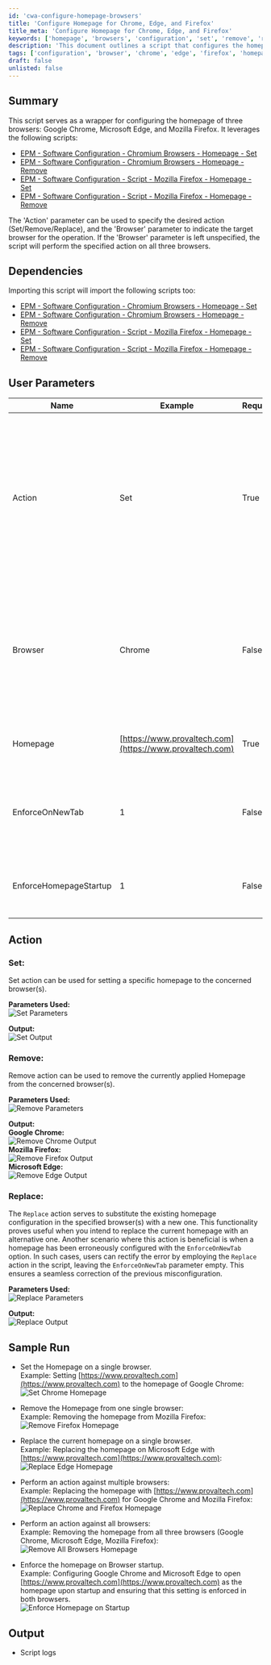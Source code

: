 ```yaml
---
id: 'cwa-configure-homepage-browsers'
title: 'Configure Homepage for Chrome, Edge, and Firefox'
title_meta: 'Configure Homepage for Chrome, Edge, and Firefox'
keywords: ['homepage', 'browsers', 'configuration', 'set', 'remove', 'replace']
description: 'This document outlines a script that configures the homepage settings for Google Chrome, Microsoft Edge, and Mozilla Firefox. It provides detailed instructions on how to set, remove, or replace the homepage across these browsers, along with user parameters and sample runs to illustrate its functionality.'
tags: ['configuration', 'browser', 'chrome', 'edge', 'firefox', 'homepage', 'setup']
draft: false
unlisted: false
---
```

## Summary

This script serves as a wrapper for configuring the homepage of three browsers: Google Chrome, Microsoft Edge, and Mozilla Firefox. It leverages the following scripts:

- [EPM - Software Configuration - Chromium Browsers - Homepage - Set](https://proval.itglue.com/DOC-5078775-14985330)
- [EPM - Software Configuration - Chromium Browsers - Homepage - Remove](https://proval.itglue.com/DOC-5078775-14985325)
- [EPM - Software Configuration - Script - Mozilla Firefox - Homepage - Set](https://proval.itglue.com/DOC-5078775-14894150)
- [EPM - Software Configuration - Script - Mozilla Firefox - Homepage - Remove](https://proval.itglue.com/DOC-5078775-14894153)

The 'Action' parameter can be used to specify the desired action (Set/Remove/Replace), and the 'Browser' parameter to indicate the target browser for the operation. If the 'Browser' parameter is left unspecified, the script will perform the specified action on all three browsers.

## Dependencies

Importing this script will import the following scripts too:

- [EPM - Software Configuration - Chromium Browsers - Homepage - Set](https://proval.itglue.com/DOC-5078775-14985330)
- [EPM - Software Configuration - Chromium Browsers - Homepage - Remove](https://proval.itglue.com/DOC-5078775-14985325)
- [EPM - Software Configuration - Script - Mozilla Firefox - Homepage - Set](https://proval.itglue.com/DOC-5078775-14894150)
- [EPM - Software Configuration - Script - Mozilla Firefox - Homepage - Remove](https://proval.itglue.com/DOC-5078775-14894153)

## User Parameters

| Name                       | Example                               | Required | Description                                                                                                                                                                                                 |
|----------------------------|---------------------------------------|----------|-------------------------------------------------------------------------------------------------------------------------------------------------------------------------------------------------------------|
| Action                     | Set                                   | True     | The 'Action' parameter can be used to specify the desired action (Set/Remove). <ul><li>Set -> To set the Homepage</li><li>Remove -> To Remove the Homepage</li><li>Replace -> To Replace the current Homepage <ul><li>Use this to override previously configured settings (such as EnforceOnNewTab)</li></ul></li></ul> |
| Browser                    | Chrome                                | False    | The 'Browser' parameter specifies the browser for setting/removing the homepage. Only 'Chrome', 'Edge', and 'Firefox' are acceptable values. If unspecified, the script will perform the action on all three browsers. Each value should be separated by a comma without any additional spaces. e.g., chrome,firefox |
| Homepage                   | [https://www.provaltech.com](https://www.provaltech.com) | True     | The string value of the homepage to set in the browser. Only useful with the `Set` and `Replace` actions.                                                                                                 |
| EnforceOnNewTab           | 1                                     | False    | Set to 1 to force the homepage on each new tab instead of the new tab page. Only useful with the `Set` and `Replace` actions and only works on Chromium Browsers (Chrome and Edge).                       |
| EnforceHomepageStartup     | 1                                     | False    | Set to 1 to force the homepage to be the only open tab at the startup of the browser. Only useful with the `Set` and `Replace` actions.                                                                   |

## Action

### Set:
Set action can be used for setting a specific homepage to the concerned browser(s).

**Parameters Used:**  
![Set Parameters](5078775/docs/14985323/images/21756242)

**Output:**  
![Set Output](5078775/docs/14985323/images/21756215)

### Remove:
Remove action can be used to remove the currently applied Homepage from the concerned browser(s).

**Parameters Used:**  
![Remove Parameters](5078775/docs/14985323/images/21756282)

**Output:**  
**Google Chrome:**  
![Remove Chrome Output](5078775/docs/14985323/images/21756232)  
**Mozilla Firefox:**  
![Remove Firefox Output](5078775/docs/14985323/images/21756281)  
**Microsoft Edge:**  
![Remove Edge Output](5078775/docs/14985323/images/21756283)

### Replace:
The `Replace` action serves to substitute the existing homepage configuration in the specified browser(s) with a new one. This functionality proves useful when you intend to replace the current homepage with an alternative one. Another scenario where this action is beneficial is when a homepage has been erroneously configured with the `EnforceOnNewTab` option. In such cases, users can rectify the error by employing the `Replace` action in the script, leaving the `EnforceOnNewTab` parameter empty. This ensures a seamless correction of the previous misconfiguration.

**Parameters Used:**  
![Replace Parameters](5078775/docs/14985323/images/21756237)

**Output:**  
![Replace Output](5078775/docs/14985323/images/21756243)

## Sample Run

- Set the Homepage on a single browser.  
Example: Setting [https://www.provaltech.com](https://www.provaltech.com) to the homepage of Google Chrome:  
![Set Chrome Homepage](5078775/docs/14985323/images/21676085)

- Remove the Homepage from one single browser:  
Example: Removing the homepage from Mozilla Firefox:  
![Remove Firefox Homepage](5078775/docs/14985323/images/21720186)

- Replace the current homepage on a single browser.  
Example: Replacing the homepage on Microsoft Edge with [https://www.provaltech.com](https://www.provaltech.com):  
![Replace Edge Homepage](5078775/docs/14985323/images/21756205)

- Perform an action against multiple browsers:  
Example: Replacing the homepage with [https://www.provaltech.com](https://www.provaltech.com) for Google Chrome and Mozilla Firefox:  
![Replace Chrome and Firefox Homepage](5078775/docs/14985323/images/21746518)

- Perform an action against all browsers:  
Example: Removing the homepage from all three browsers (Google Chrome, Microsoft Edge, Mozilla Firefox):  
![Remove All Browsers Homepage](5078775/docs/14985323/images/21720182)

- Enforce the homepage on Browser startup.  
Example: Configuring Google Chrome and Microsoft Edge to open [https://www.provaltech.com](https://www.provaltech.com) as the homepage upon startup and ensuring that this setting is enforced in both browsers.  
![Enforce Homepage on Startup](5078775/docs/14985323/images/21756208)

## Output

- Script logs

